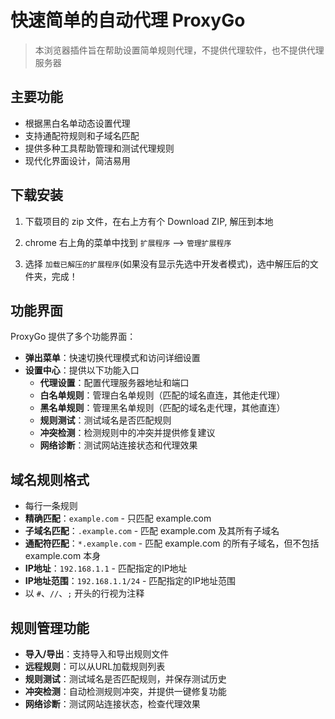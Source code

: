 # 快速简单的自动代理 ProxyGo

> 本浏览器插件旨在帮助设置简单规则代理，不提供代理软件，也不提供代理服务器

## 主要功能

- 根据黑白名单动态设置代理
- 支持通配符规则和子域名匹配
- 提供多种工具帮助管理和测试代理规则
- 现代化界面设计，简洁易用

## 下载安装

1. 下载项目的 zip 文件，在右上方有个 Download ZIP, 解压到本地

2. chrome 右上角的菜单中找到 `扩展程序` --> `管理扩展程序`

3. 选择 `加载已解压的扩展程序`(如果没有显示先选中开发者模式)，选中解压后的文件夹，完成！

## 功能界面

ProxyGo 提供了多个功能界面：

- **弹出菜单**：快速切换代理模式和访问详细设置
- **设置中心**：提供以下功能入口
  - **代理设置**：配置代理服务器地址和端口
  - **白名单规则**：管理白名单规则（匹配的域名直连，其他走代理）
  - **黑名单规则**：管理黑名单规则（匹配的域名走代理，其他直连）
  - **规则测试**：测试域名是否匹配规则
  - **冲突检测**：检测规则中的冲突并提供修复建议
  - **网络诊断**：测试网站连接状态和代理效果

## 域名规则格式

- 每行一条规则
- **精确匹配**：`example.com` - 只匹配 example.com
- **子域名匹配**：`.example.com` - 匹配 example.com 及其所有子域名
- **通配符匹配**：`*.example.com` - 匹配 example.com 的所有子域名，但不包括 example.com 本身
- **IP地址**：`192.168.1.1` - 匹配指定的IP地址
- **IP地址范围**：`192.168.1.1/24` - 匹配指定的IP地址范围
- 以 `#`、`//`、`;` 开头的行视为注释

## 规则管理功能

- **导入/导出**：支持导入和导出规则文件
- **远程规则**：可以从URL加载规则列表
- **规则测试**：测试域名是否匹配规则，并保存测试历史
- **冲突检测**：自动检测规则冲突，并提供一键修复功能
- **网络诊断**：测试网站连接状态，检查代理效果


